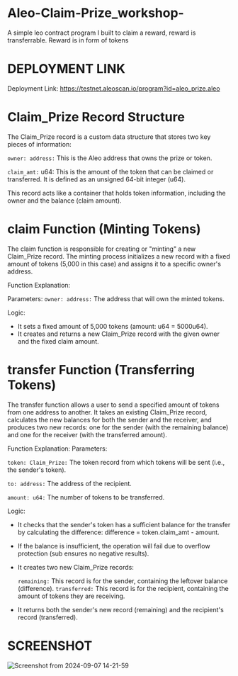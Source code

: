 # Aleo-Claim-Prize_workshop-
A simple leo contract program I built to claim a reward, reward is transferrable. Reward is in form of tokens

# DEPLOYMENT LINK
Deployment Link: https://testnet.aleoscan.io/program?id=aleo_prize.aleo

# Claim_Prize Record Structure

The Claim_Prize record is a custom data structure that stores two key pieces of information:

`owner: address:` This is the Aleo address that owns the prize or token.

`claim_amt:` u64: This is the amount of the token that can be claimed or transferred. It is defined as an unsigned 64-bit integer (u64).

This record acts like a container that holds token information, including the owner and the balance (claim amount).

# claim Function (Minting Tokens)
The claim function is responsible for creating or "minting" a new Claim_Prize record. The minting process initializes a new record with a fixed amount of tokens (5,000 in this case) and assigns it to a specific owner's address.

Function Explanation:

Parameters:
`owner: address:` The address that will own the minted tokens.

Logic:
- It sets a fixed amount of 5,000 tokens (amount: u64 = 5000u64).
- It creates and returns a new Claim_Prize record with the given owner and the fixed claim amount.

# transfer Function (Transferring Tokens)
The transfer function allows a user to send a specified amount of tokens from one address to another. It takes an existing Claim_Prize record, calculates the new balances for both the sender and the receiver, and produces two new records: one for the sender (with the remaining balance) and one for the receiver (with the transferred amount).

Function Explanation:
Parameters:

`token: Claim_Prize:` The token record from which tokens will be sent (i.e., the sender's token).

`to: address:` The address of the recipient.

`amount: u64:` The number of tokens to be transferred.

Logic:

- It checks that the sender's token has a sufficient balance for the transfer by calculating the difference: difference = token.claim_amt - amount.
- If the balance is insufficient, the operation will fail due to overflow protection (sub ensures no negative results).
- It creates two new Claim_Prize records:

  `remaining:` This record is for the sender, containing the leftover balance (difference).
  `transferred:` This record is for the recipient, containing the amount of tokens they are receiving.
  
- It returns both the sender's new record (remaining) and the recipient's record (transferred).

# SCREENSHOT

![Screenshot from 2024-09-07 14-21-59](https://github.com/user-attachments/assets/bb9a9afb-7bd5-43f4-bf6a-6958837bc337)


